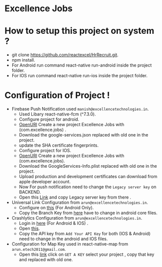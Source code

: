 # Excellence Jobs

# How to setup this project on system ?
* git clone https://github.com/reactexcel/HrRecruit.git.
* npm install.
* For Android run command react-native run-android inside the project folder.
* For IOS run command react-native run-ios inside the project folder.

# Configuration of Project !
* Firebase Push Notification used ```manish@excellencetechnologies.in```.
  * Used Libary react-native-fcm (^7.3.0).
  * Configure project for android.
  * [OpenURl](https://console.firebase.google.com/u/0/) Create a new project Excellence Jobs with (com.excellence.jobs) .
  * Download the google-services.json replaced with old one in the project.
  * update the SHA certificate fingerprints.
  * Configure project for IOS.
  * [OpenURl](https://console.firebase.google.com/u/0/) Create a new project Excellence Jobs with (com.excellence.jobs).
  * Download the GoogleServices-Info.plist replaced with old one in the project.
  * Upload production and development certificates can download from apple developer account.
  * Now For push notification need to change the ```Legacy server key``` on BACKEND.
  * Open this [Link](https://console.firebase.google.com/u/0/project/excellence-jobs-b45cc/settings/cloudmessaging/ios:com.excellence.jobs ) and copy Legacy server key from there .
* Universal Link Configuration from ```arun@excellencetechnologies.in```.
  * Configure on [this](https://branch.io/) (For Android Only).
  * Copy the Branch Key from [here](https://dashboard.branch.io/account-settings/app) have to change in android core files.
* Crashlytics Configuration from ```arun@excellencetechnologies.in```.
  * Login in [here](https://www.fabric.io/) (For Android & IOS) .
  * Open [this](https://fabric.io/kits/android/crashlytics/install).
  * Copy the API key from ```Add Your API Key``` for both (IOS & Android) need to change in the android and IOS files.
* Configuration for Map Key used in react-native-map from ```arun.etech2011@gmail.com```.
  * Open this [link](https://developers.google.com/maps/documentation/android-api/signup) click on ```GET A KEY``` select your project , copy that key and replaced with old one.
